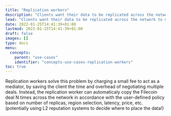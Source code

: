 ```yaml
---
title: "Replication workers"
description: "Clients want their data to be replicated across the network to maximize the chances it will survive in the event of storage provider failures. To achieve that today, clients have to execute N deals with storage providers, transferring the data N times. This is a cumbersome and resource-intensive task for a client to perform in order to obtain redundancy."
lead: "Clients want their data to be replicated across the network to maximize the chances it will survive in the event of storage provider failures. To achieve that today, clients have to execute N deals with storage providers, transferring the data N times. This is a cumbersome and resource-intensive task for a client to perform in order to obtain redundancy."
date: 2022-01-25T14:41:39+01:00
lastmod: 2022-01-25T14:41:39+01:00
draft: false
images: []
type: docs
menu:
  concepts:
    parent: "use-cases"
    identifier: "concepts-use-cases-replication-workers"
toc: true
---
```


Replication workers solve this problem by charging a small fee to act as a mediator, by saving the client the time and overhead of negotiating multiple deals. Instead, the replication worker can automaticaly copy the Filecoin deal N times across the network in accordance with the user-defined policy based on number of replicas, region selection, latency, price, etc. (potentially using L2 reputation systems to decide where to place the data!)
